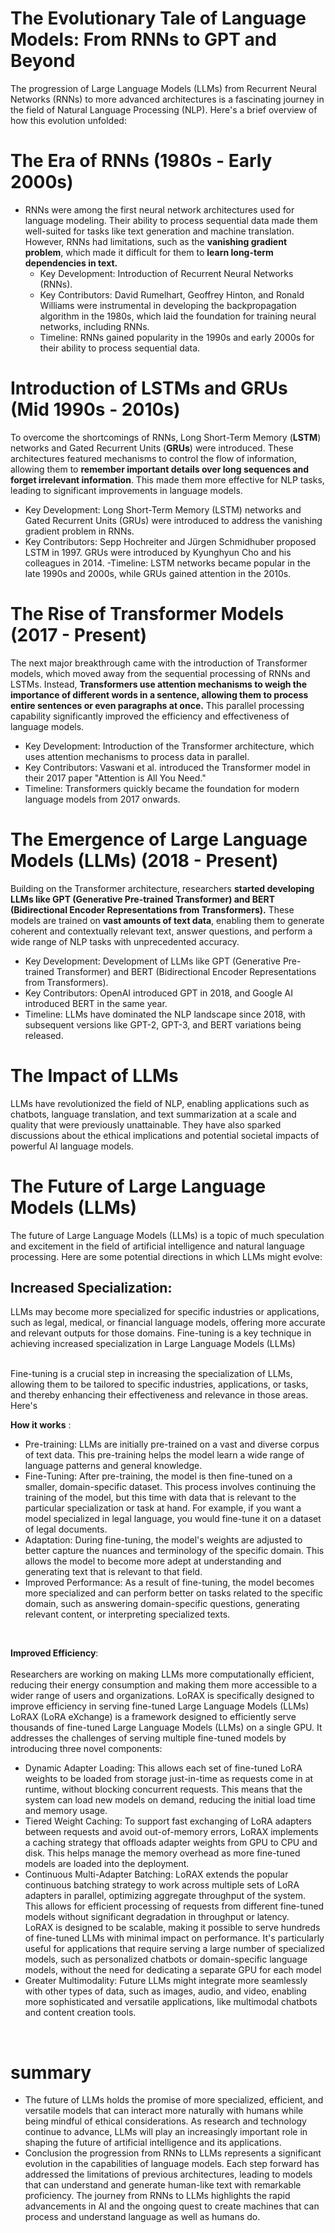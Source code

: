 # The Evolutionary Tale of Language Models: From RNNs to GPT and Beyond

The progression of Large Language Models (LLMs) from Recurrent Neural Networks (RNNs) to more advanced architectures is a fascinating journey in the field of Natural Language Processing (NLP). Here's a brief overview of how this evolution unfolded: <br>
# The Era of RNNs (1980s - Early 2000s)
- RNNs were among the first neural network architectures used for language modeling. Their ability to process sequential data made them well-suited for tasks like text generation and machine translation. However, RNNs had limitations, such as the **vanishing gradient problem**, which made it difficult for them to **learn long-term dependencies in text.**
  - Key Development: Introduction of Recurrent Neural Networks (RNNs).
  - Key Contributors: David Rumelhart, Geoffrey Hinton, and Ronald Williams were instrumental in developing the backpropagation algorithm in the 1980s, which laid the foundation for training neural networks, including RNNs.
  - Timeline: RNNs gained popularity in the 1990s and early 2000s for their ability to process sequential data. <br>
# Introduction of LSTMs and GRUs (Mid 1990s - 2010s)
To overcome the shortcomings of RNNs, Long Short-Term Memory (**LSTM**) networks and Gated Recurrent Units (**GRUs**) were introduced. These architectures featured mechanisms to control the flow of information, allowing them to **remember important details over long sequences and forget irrelevant information**. This made them more effective for NLP tasks, leading to significant improvements in language models.
  - Key Development: Long Short-Term Memory (LSTM) networks and Gated Recurrent Units (GRUs) were introduced to address the vanishing gradient problem in RNNs.
  - Key Contributors: Sepp Hochreiter and Jürgen Schmidhuber proposed LSTM in 1997. GRUs were introduced by Kyunghyun Cho and his colleagues in 2014.
  -Timeline: LSTM networks became popular in the late 1990s and 2000s, while GRUs gained attention in the 2010s. <br>
# The Rise of Transformer Models (2017 - Present)
The next major breakthrough came with the introduction of Transformer models, which moved away from the sequential processing of RNNs and LSTMs. Instead, **Transformers use attention mechanisms to weigh the importance of different words in a sentence, allowing them to process entire sentences or even paragraphs at once.** This parallel processing capability significantly improved the efficiency and effectiveness of language models.
- Key Development: Introduction of the Transformer architecture, which uses attention mechanisms to process data in parallel.
- Key Contributors: Vaswani et al. introduced the Transformer model in their 2017 paper "Attention is All You Need."
- Timeline: Transformers quickly became the foundation for modern language models from 2017 onwards. <br>
# The Emergence of Large Language Models (LLMs) (2018 - Present)
Building on the Transformer architecture, researchers **started developing LLMs like GPT (Generative Pre-trained Transformer) and BERT (Bidirectional Encoder Representations from Transformers).** These models are trained on **vast amounts of text data**, enabling them to generate coherent and contextually relevant text, answer questions, and perform a wide range of NLP tasks with unprecedented accuracy.
- Key Development: Development of LLMs like GPT (Generative Pre-trained Transformer) and BERT (Bidirectional Encoder Representations from Transformers).
- Key Contributors: OpenAI introduced GPT in 2018, and Google AI introduced BERT in the same year.
- Timeline: LLMs have dominated the NLP landscape since 2018, with subsequent versions like GPT-2, GPT-3, and BERT variations being released.<br>
# The Impact of LLMs
LLMs have revolutionized the field of NLP, enabling applications such as chatbots, language translation, and text summarization at a scale and quality that were previously unattainable. They have also sparked discussions about the ethical implications and potential societal impacts of powerful AI language models.
<br>
# The Future of Large Language Models (LLMs)
The future of Large Language Models (LLMs) is a topic of much speculation and excitement in the field of artificial intelligence and natural language processing. Here are some potential directions in which LLMs might evolve: <br>
## **Increased Specialization**: 
LLMs may become more specialized for specific industries or applications, such as legal, medical, or financial language models, offering more accurate and relevant outputs for those domains. Fine-tuning is a key technique in achieving increased specialization in Large Language Models (LLMs)

<br>
Fine-tuning is a crucial step in increasing the specialization of LLMs, allowing them to be tailored to specific industries, applications, or tasks, and thereby enhancing their effectiveness and relevance in those areas. Here's <br>

**How it works** :
- Pre-training: LLMs are initially pre-trained on a vast and diverse corpus of text data. This pre-training helps the model learn a wide range of language patterns and general knowledge.
- Fine-Tuning: After pre-training, the model is then fine-tuned on a smaller, domain-specific dataset. This process involves continuing the training of the model, but this time with data that is relevant to the particular specialization or task at hand. For example, if you want a model specialized in legal language, you would fine-tune it on a dataset of legal documents.
- Adaptation: During fine-tuning, the model's weights are adjusted to better capture the nuances and terminology of the specific domain. This allows the model to become more adept at understanding and generating text that is relevant to that field.
- Improved Performance: As a result of fine-tuning, the model becomes more specialized and can perform better on tasks related to the specific domain, such as answering domain-specific questions, generating relevant content, or interpreting specialized texts.
<br>

**Improved Efficiency**:  
<br>
Researchers are working on making LLMs more computationally efficient, reducing their energy consumption and making them more accessible to a wider range of users and organizations. LoRAX is specifically designed to improve efficiency in serving fine-tuned Large Language Models (LLMs)
<br>
LoRAX (LoRA eXchange) is a framework designed to efficiently serve thousands of fine-tuned Large Language Models (LLMs) on a single GPU. It addresses the challenges of serving multiple fine-tuned models by introducing three novel components: <br>
- Dynamic Adapter Loading: This allows each set of fine-tuned LoRA weights to be loaded from storage just-in-time as requests come in at runtime, without blocking concurrent requests. This means that the system can load new models on demand, reducing the initial load time and memory usage.
- Tiered Weight Caching: To support fast exchanging of LoRA adapters between requests and avoid out-of-memory errors, LoRAX implements a caching strategy that offloads adapter weights from GPU to CPU and disk. This helps manage the memory overhead as more fine-tuned models are loaded into the deployment.
- Continuous Multi-Adapter Batching: LoRAX extends the popular continuous batching strategy to work across multiple sets of LoRA adapters in parallel, optimizing aggregate throughput of the system. This allows for efficient processing of requests from different fine-tuned models without significant degradation in throughput or latency. <br>
LoRAX is designed to be scalable, making it possible to serve hundreds of fine-tuned LLMs with minimal impact on performance. It's particularly useful for applications that require serving a large number of specialized models, such as personalized chatbots or domain-specific language models, without the need for dedicating a separate GPU for each model <br>
- Greater Multimodality: 
Future LLMs might integrate more seamlessly with other types of data, such as images, audio, and video, enabling more sophisticated and versatile applications, like multimodal chatbots and content creation tools.
<br>

# summary
- The future of LLMs holds the promise of more specialized, efficient, and versatile models that can interact more naturally with humans while being mindful of ethical considerations. As research and technology continue to advance, LLMs will play an increasingly important role in shaping the future of artificial intelligence and its applications.
- Conclusion the progression from RNNs to LLMs represents a significant evolution in the capabilities of language models. Each step forward has addressed the limitations of previous architectures, leading to models that can understand and generate human-like text with remarkable proficiency. The journey from RNNs to LLMs highlights the rapid advancements in AI and the ongoing quest to create machines that can process and understand language as well as humans do.
